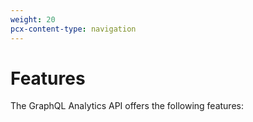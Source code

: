 ```yaml
---
weight: 20
pcx-content-type: navigation
---
```


# Features

The GraphQL Analytics API offers the following features:

<DirectoryListing path="/graphql-api/features" />
